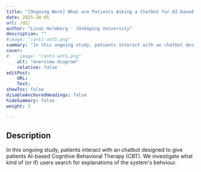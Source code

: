 ```yaml
---
title: "[Ongoing Work] What are Patients Asking a Chatbot for AI-based CBT?"
date: 2025-18-05
url: /d2/
author: "Linus Holmberg · Jönköping University"
description: ""
#image: "/ant1-ant5.png"
summary: "In this ongoing study, patients interact with an chatbot designed to give patients AI-based Cognitive Behavioral Therapy (CBT). We investigate what kind of (or if) users search for explanations of the system's behviour."
cover:
#    image: "/ant1-ant5.png"
    alt: "overview diagram"
    relative: false
editPost:
    URL: 
    Text: 
showToc: false
disableAnchoredHeadings: false
hideSummary: false
weight: 3

---
```


## Description

In this ongoing study, patients interact with an chatbot designed to give patients AI-based Cognitive Behavioral Therapy (CBT). We investigate what kind of (or if) users search for explanations of the system's behviour.

<!--![alt text](/ant1-ant5.png)


---

## Download
- [Short Paper (CUI'25)]()
